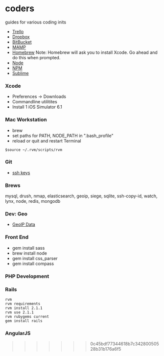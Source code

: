 coders
======

guides for various coding inits

- [Trello](http://www.trello.com)
- [Dropbox](www.dropbox.com)
- [BitBucket](https://bitbucket.org/)
- [MAMP](http://www.mamp.info/en/)
- [Homebrew](http://brew.sh/) Note: Homebrew will ask you to install Xcode. Go ahead and do this when prompted.
- [Node](http://nodejs.org/)
- [NPM](https://www.npmjs.org/)
- [Sublime](http://www.sublimetext.com/)


###  Xcode
  - Preferences -> Downloads
  - Commandline utilitites
  - Install 1 iOS Simulator 6.1


### Mac Workstation

- brew
- set paths for PATH, NODE_PATH  in ".bash_profile"
- reload or quit and restart Terminal
```
$source ~/.rvm/scripts/rvm
```

### Git
 - [ssh keys](https://confluence.atlassian.com/display/BITBUCKET/Set+up+SSH+for+Git)



###  Brews
mysql, drush, nmap, elasticsearch, geoip, siege, sqlite, ssh-copy-id, watch, lynx, node, redis, mongodb

### Dev: Geo
 - [GeoIP Data](http://dev.maxmind.com/geoip/legacy/install/city/)


### Front End
- gem install sass
- brew install node
- gem install css_parser
- gem install compass

### PHP Development


### Rails

```
rvm
rvm requirements
rvm install 2.1.1
rvm use 2.1.1 
rvm rubygems current
gem install rails
```


### AngularJS




>>>>>>> 0c45bdf77344618b7c34280050528b31b176a6f5
